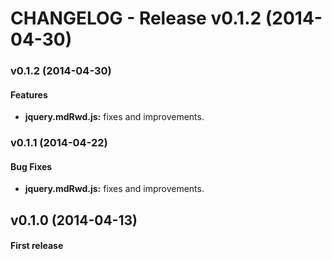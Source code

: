 CHANGELOG - Release v0.1.2 (2014-04-30)
=====
<a name="v0.1.2"></a>
### v0.1.2 (2014-04-30)

#### Features

* **jquery.mdRwd.js:** fixes and improvements. 

<a name="v0.1.1"></a>
### v0.1.1 (2014-04-22)

#### Bug Fixes

* **jquery.mdRwd.js:** fixes and improvements. 

<a name="v0.1.0"></a>
## v0.1.0 (2014-04-13)

#### First release